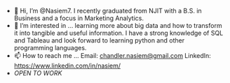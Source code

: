 - 👋 Hi, I’m @Nasiem7. I recently graduated from NJIT with a B.S. in Business and a focus in Marketing Analytics. 
- 👀 I’m interested in ... learning more about big data and how to transform it into tangible and useful information. I have a strong knowledge of SQL and Tableau and look forward to learning python and other programming languages. 
- 📫 How to reach me ... Email: chandler.nasiem@gmail.com LinkedIn: https://www.linkedin.com/in/nasiem/ 
- *OPEN TO WORK*

<!---
Nasiem7/Nasiem7 is a ✨ special ✨ repository because its `README.md` (this file) appears on your GitHub profile.
You can click the Preview link to take a look at your changes.
--->

